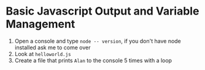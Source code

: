 # Basic Javascript Output and Variable Management
1. Open a console and type `node -- version`, if you don't have node installed ask me to come over
2. Look at `helloworld.js`
3. Create a file that prints `Alan` to the console 5 times with a loop